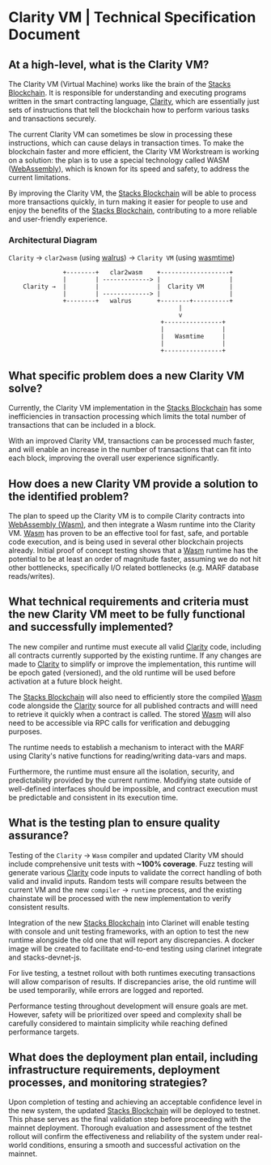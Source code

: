 # Clarity VM | Technical Specification Document

## At a high-level, what is the Clarity VM?

The Clarity VM (Virtual Machine) works like the brain of the [Stacks Blockchain](https://github.com/stacks-network/stacks-blockchain). It is responsible for understanding and executing programs written in the smart contracting language, [Clarity](https://clarity-lang.org/), which are essentially just sets of instructions that tell the blockchain how to perform various tasks and transactions securely.

The current Clarity VM can sometimes be slow in processing these instructions, which can cause delays in transaction times. To make the blockchain faster and more efficient, the Clarity VM Workstream is working on a solution: the plan is to use a special technology called WASM ([WebAssembly](https://webassembly.org/)), which is known for its speed and safety, to address the current limitations.

By improving the Clarity VM, the [Stacks Blockchain](https://github.com/stacks-network/stacks-blockchain) will be able to process more transactions quickly, in turn making it easier for people to use and enjoy the benefits of the [Stacks Blockchain](https://github.com/stacks-network/stacks-blockchain), contributing to a more reliable and user-friendly experience.

### Architectural Diagram

`Clarity` → `clar2wasm` (using [walrus](https://github.com/rustwasm/walrus)) → `Clarity VM` (using [wasmtime](https://github.com/bytecodealliance/wasmtime))

```
               +--------+   clar2wasm    +-------------------+
               |        | -------------> |                   |
    Clarity →  |        |                |  Clarity VM       |
               |        | -------------> |                   |
               +--------+   walrus       +--------+----------+
                                               |
                                               v
                                          +----------------+
                                          |                |
                                          |   Wasmtime     |
                                          |                |
                                          +----------------+
```

## What specific problem does a new Clarity VM solve?

Currently, the Clarity VM implementation in the [Stacks Blockchain](https://github.com/stacks-network/stacks-blockchain) has some inefficiencies in transaction processing which limits the total number of transactions that can be included in a block.

With an improved Clarity VM, transactions can be processed much faster, and will enable an increase in the number of transactions that can fit into each block, improving the overall user experience significantly.

## How does a new Clarity VM provide a solution to the identified problem?

The plan to speed up the Clarity VM is to compile Clarity contracts into [WebAssembly (Wasm)](https://webassembly.org/), and then integrate a Wasm runtime into the Clarity VM. [Wasm](https://webassembly.org) has proven to be an effective tool for fast, safe, and portable code execution, and is being used in several other blockchain projects already. Initial proof of concept testing shows that a [Wasm](https://webassembly.org) runtime has the potential to be at least an order of magnitude faster, assuming we do not hit other bottlenecks, specifically I/O related bottlenecks (e.g. MARF database reads/writes).

## What technical requirements and criteria must the new Clarity VM meet to be fully functional and successfully implemented?

The new compiler and runtime must execute all valid [Clarity](https://clarity-lang.org/) code, including all contracts currently supported by the existing runtime. If any changes are made to [Clarity](https://clarity-lang.org/) to simplify or improve the implementation, this runtime will be epoch gated (versioned), and the old runtime will be used before activation at a future block height.

The [Stacks Blockchain](https://github.com/stacks-network/stacks-blockchain) will also need to efficiently store the compiled [Wasm](<(https://webassembly.org/)>) code alongside the [Clarity](https://clarity-lang.org/) source for all published contracts and willl need to retrieve it quickly when a contract is called. The stored [Wasm](https://webassembly.org/) will also need to be accessible via RPC calls for verification and debugging purposes.

The runtime needs to establish a mechanism to interact with the MARF using Clarity's native functions for reading/writing data-vars and maps.

Furthermore, the runtime must ensure all the isolation, security, and predictability provided by the current runtime. Modifying state outside of well-defined interfaces should be impossible, and contract execution must be predictable and consistent in its execution time.

## What is the testing plan to ensure quality assurance?

Testing of the `Clarity` → `Wasm` compiler and updated Clarity VM should include comprehensive unit tests with **~100% coverage**. Fuzz testing will generate various [Clarity](https://clarity-lang.org/) code inputs to validate the correct handling of both valid and invalid inputs. Random tests will compare results between the current VM and the new `compiler` → `runtime` process, and the existing chainstate will be processed with the new implementation to verify consistent results.

Integration of the new [Stacks Blockchain](https://github.com/stacks-network/stacks-blockchain) into Clarinet will enable testing with console and unit testing frameworks, with an option to test the new runtime alongside the old one that will report any discrepancies. A docker image will be created to facilitate end-to-end testing using clarinet integrate and stacks-devnet-js.

For live testing, a testnet rollout with both runtimes executing transactions will allow comparison of results. If discrepancies arise, the old runtime will be used temporarily, while errors are logged and reported.

Performance testing throughout development will ensure goals are met. However, safety will be prioritized over speed and complexity shall be carefully considered to maintain simplicity while reaching defined performance targets.

## What does the deployment plan entail, including infrastructure requirements, deployment processes, and monitoring strategies?

Upon completion of testing and achieving an acceptable confidence level in the new system, the updated [Stacks Blockchain](https://github.com/stacks-network/stacks-blockchain) will be deployed to testnet. This phase serves as the final validation step before proceeding with the mainnet deployment. Thorough evaluation and assessment of the testnet rollout will confirm the effectiveness and reliability of the system under real-world conditions, ensuring a smooth and successful activation on the mainnet.
